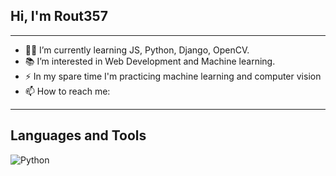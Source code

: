 ## Hi, I'm Rout357

---

- 👨‍💻 I’m currently learning JS, Python, Django, OpenCV.
- 📚 I’m interested in Web Development and Machine learning.
- ⚡ In my spare time I'm practicing machine learning and computer vision
- 📫 How to reach me:

---

## Languages and Tools

![Python]("https://img.shields.io/badge/Python-383838?style=for-the-badge&logo=Python&logoColor=blue")




